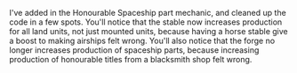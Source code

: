 I've added in the Honourable Spaceship part mechanic, and cleaned up the code in a few spots. You'll notice that the stable now increases production for all land units, not just mounted units, because having a horse stable give a boost to making airships felt wrong. You'll also notice that the forge no longer increases production of spaceship parts, because increasing production of honourable titles from a blacksmith shop felt wrong.

